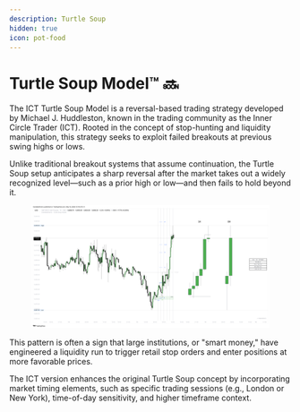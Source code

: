 ```yaml
---
description: Turtle Soup
hidden: true
icon: pot-food
---
```


# Turtle Soup Model™ 🔜

The ICT Turtle Soup Model is a reversal-based trading strategy developed by Michael J. Huddleston, known in the trading community as the Inner Circle Trader (ICT). Rooted in the concept of stop-hunting and liquidity manipulation, this strategy seeks to exploit failed breakouts at previous swing highs or lows.&#x20;

Unlike traditional breakout systems that assume continuation, the Turtle Soup setup anticipates a sharp reversal after the market takes out a widely recognized level—such as a prior high or low—and then fails to hold beyond it.

<figure><img src="../../.gitbook/assets/docs-turtle-soup-001.png" alt=""><figcaption></figcaption></figure>

This pattern is often a sign that large institutions, or "smart money," have engineered a liquidity run to trigger retail stop orders and enter positions at more favorable prices.&#x20;

The ICT version enhances the original Turtle Soup concept by incorporating market timing elements, such as specific trading sessions (e.g., London or New York), time-of-day sensitivity, and higher timeframe context.
